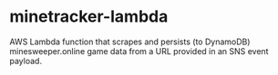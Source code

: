 # minetracker-lambda
AWS Lambda function that scrapes and persists (to DynamoDB) minesweeper.online game data from a URL provided in an SNS event payload.
